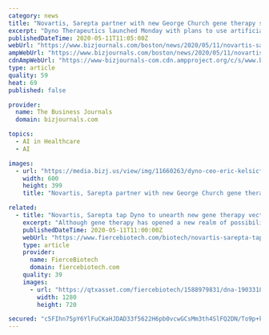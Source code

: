 ```yaml
---
category: news
title: "Novartis, Sarepta partner with new George Church gene therapy startup"
excerpt: "Dyno Therapeutics launched Monday with plans to use artificial intelligence to expand the use of gene therapy. The company was co-founded by George Church, the noted Harvard University geneticist, and others."
publishedDateTime: 2020-05-11T11:05:00Z
webUrl: "https://www.bizjournals.com/boston/news/2020/05/11/novartis-sarepta-partner-with-new-george-church.html"
ampWebUrl: "https://www.bizjournals.com/boston/news/2020/05/11/novartis-sarepta-partner-with-new-george-church.amp.html"
cdnAmpWebUrl: "https://www-bizjournals-com.cdn.ampproject.org/c/s/www.bizjournals.com/boston/news/2020/05/11/novartis-sarepta-partner-with-new-george-church.amp.html"
type: article
quality: 59
heat: 69
published: false

provider:
  name: The Business Journals
  domain: bizjournals.com

topics:
  - AI in Healthcare
  - AI

images:
  - url: "https://media.bizj.us/view/img/11660263/dyno-ceo-eric-kelsic*600xx2201-1467-0-367.jpg"
    width: 600
    height: 399
    title: "Novartis, Sarepta partner with new George Church gene therapy startup"

related:
  - title: "Novartis, Sarepta tap Dyno to unearth new gene therapy vectors"
    excerpt: "Although gene therapy has opened a new realm of possibilities, its delivery vehicles have held it back. Dyno Therapeutics is on a mission to change that—and it’s coming out of stealth with artificial-intelligence-powered technology and partnerships with Novartis and Sarepta Therapeutics that could net it up to $2 billion."
    publishedDateTime: 2020-05-11T11:00:00Z
    webUrl: "https://www.fiercebiotech.com/biotech/novartis-sarepta-tap-dyno-to-unearth-new-gene-therapy-vectors"
    type: article
    provider:
      name: FierceBiotech
      domain: fiercebiotech.com
    quality: 39
    images:
      - url: "https://qtxasset.com/fiercebiotech/1588979831/dna-1903318_1280.jpg/dna-1903318_1280.jpg?t.2eZ5FSDr1S5ybezl5h3kF0HskfKFHY"
        width: 1280
        height: 720

secured: "c5FIhn75pY6YlFuCKaHJDAD33f5622H6pb0vcwGCsMm3th4SlFQ2DN/To9p+kar3AELASHMEGHwqruerFdz9cQ9RtJd6o8+Wc+IiUtETMCN7FerMP9FyvNFPyU/yeAmBUtgYfut9TyJ+I4gLW4wslMNb/FplaRJWu1E2Ttb35q+B3Xu9tmvDW7Sqfs6JGtQGyfhFDtFgICB0RdgarqVYnzlhiO869/GaaUAbmghPfYF9JvLnPEOD4oOHfdWXLUDtCsptnWPKCjYJcZuBlH3ZLpRIF3JSHTBwXZE24zc8pji1Hv4koJOxxLcnVZJDhLtX;xxDpL39VlaD5jAUO1OeZgg=="
---
```


